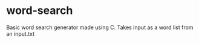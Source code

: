 # word-search
Basic word search generator made using C. Takes input as a word list from an input.txt
